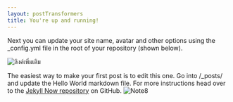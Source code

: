 ```yaml
---
layout: postTransformers
title: You're up and running!
---
```


Next you can update your site name, avatar and other options using the _config.yml file in the root of your repository (shown below).

![ลิงค์เพิ่มเติม](https://i.ytimg.com/vi/lbpWfshRxe4/maxresdefault.jpg)

The easiest way to make your first post is to edit this one. Go into /_posts/ and update the Hello World markdown file. For more instructions head over to the [Jekyll Now repository](https://github.com/barryclark/jekyll-now) on GitHub.
![Note8](https://i.ytimg.com/vi/lbpWfshRxe4/maxresdefault.jpg)

